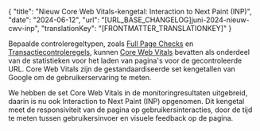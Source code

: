 {
  "title": "Nieuw Core Web Vitals-kengetal: Interaction to Next Paint (INP)",
  "date": "2024-06-12",
  "url": "[URL_BASE_CHANGELOG]juni-2024-nieuw-cwv-inp",
  "translationKey": "[FRONTMATTER_TRANSLATIONKEY]"
}

Bepaalde controleregeltypen, zoals [Full Page Checks]([LINK_URL_1]) en [Transactiecontroleregels]([LINK_URL_2]), kunnen [Core Web Vitals]([LINK_URL_3]) bevatten als onderdeel van de statistieken voor het laden van pagina's voor de gecontroleerde URL. Core Web Vitals zijn de gestandaardiseerde set kengetallen van Google om de gebruikerservaring te meten.

We hebben de set Core Web Vitals in de monitoringresultaten uitgebreid, daarin is nu ook Interaction to Next Paint (INP) opgenomen. Dit kengetal meet de responsiviteit van de pagina op gebruikersinteracties, door de tijd te meten tussen gebruikersinvoer en visuele feedback op de pagina.